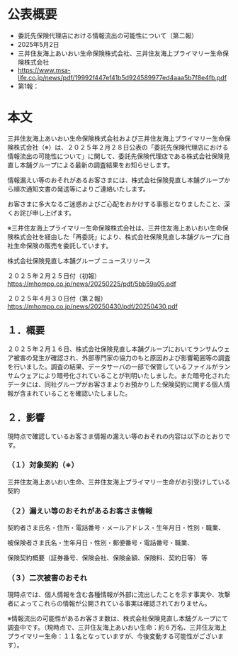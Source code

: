 # 公表概要
- 委託先保険代理店における情報流出の可能性について（第二報）
- 2025年5月2日
- 三井住友海上あいおい生命保険株式会社、三井住友海上プライマリー生命保険株式会社
- https://www.msa-life.co.jp/news/pdf/19992f447ef41b5d924589977ed4aaa5b7f8e4fb.pdf
- 第1報： 

# 本文
三井住友海上あいおい生命保険株式会社および三井住友海上プライマリー生命保険株式会社（※）は、２０２５年２月２８日公表の「委託先保険代理店における情報流出の可能性について」に関して、委託先保険代理店である株式会社保険見直し本舗グループによる最新の調査結果をお知らせします。

情報漏えい等のおそれがあるお客さまには、株式会社保険見直し本舗グループから順次通知文書の発送等によりご連絡いたします。

お客さまに多大なるご迷惑およびご心配をおかけする事態となりましたこと、深くお詫び申し上げます。

※三井住友海上プライマリー生命保険株式会社は、三井住友海上あいおい生命保険株式会社を経由した「再委託」により、株式会社保険見直し本舗グループに自社生命保険の販売を委託しています。

株式会社保険見直し本舗グループ ニュースリリース

２０２５年２月２５日付（初報） https://mhompo.co.jp/news/20250225/pdf/5bb59a05.pdf

２０２５年４月３０日付（第２報） https://mhompo.co.jp/news/20250430/pdf/20250430.pdf

## １．概要
２０２５年２月１６日、株式会社保険見直し本舗グループにおいてランサムウェア被害の発生が確認され、外部専門家の協力のもと原因および影響範囲等の調査を行いました。調査の結果、データサーバの一部で保管しているファイルがランサムウェアにより暗号化されていることが判明いたしました。また暗号化されたデータには、同社グループがお客さまよりお預かりした保険契約に関する個人情報が含まれていることを確認いたしました。

## ２．影響
現時点で確認しているお客さま情報の漏えい等のおそれの内容は以下のとおりです。

### （１）対象契約（※）
 三井住友海上あいおい生命、三井住友海上プライマリー生命がお引受けしている契約

### （２）漏えい等のおそれがあるお客さま情報
契約者さま氏名・住所・電話番号・メールアドレス・生年月日・性別・職業、

被保険者さま氏名・生年月日・性別・郵便番号・電話番号・職業、

保険契約概要（証券番号、保険会社、保険金額、保険料、契約日等） 等

### （３）二次被害のおそれ
現時点では、個人情報を含む各種情報が外部に流出したことを示す事実や、攻撃者によってこれらの情報が公開されている事実は確認されておりません。

※情報流出の可能性があるお客さま数は、株式会社保険見直し本舗グループにて調査中です。（現時点で、三井住友海上あいおい生命：約６万名、三井住友海上プライマリー生命：１１名となっていますが、今後変動する可能性がございます）。
